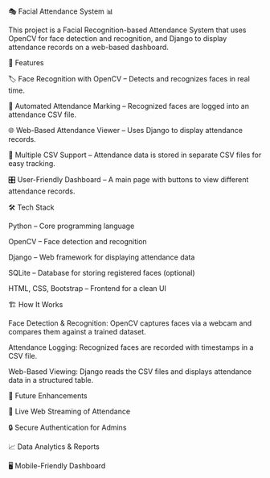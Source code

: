 🎭 Facial Attendance System 📊

This project is a Facial Recognition-based Attendance System that uses OpenCV for face detection and recognition, and Django to display attendance records on a web-based dashboard.


🚀 Features

🏷️ Face Recognition with OpenCV – Detects and recognizes faces in real time.

📄 Automated Attendance Marking – Recognized faces are logged into an attendance CSV file.

🌐 Web-Based Attendance Viewer – Uses Django to display attendance records.

📂 Multiple CSV Support – Attendance data is stored in separate CSV files for easy tracking.

🎛️ User-Friendly Dashboard – A main page with buttons to view different attendance records.



🛠️ Tech Stack

Python – Core programming language

OpenCV – Face detection and recognition

Django – Web framework for displaying attendance data

SQLite – Database for storing registered faces (optional)

HTML, CSS, Bootstrap – Frontend for a clean UI



🏗️ How It Works

Face Detection & Recognition: OpenCV captures faces via a webcam and compares them against a trained dataset.

Attendance Logging: Recognized faces are recorded with timestamps in a CSV file.

Web-Based Viewing: Django reads the CSV files and displays attendance data in a structured table.


📌 Future Enhancements

🔄 Live Web Streaming of Attendance

🔒 Secure Authentication for Admins

📈 Data Analytics & Reports

🖥️ Mobile-Friendly Dashboard

